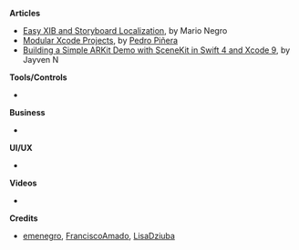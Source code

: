 **Articles**

* [Easy XIB and Storyboard Localization](https://medium.com/@mario.negro.martin/easy-xib-and-storyboard-localization-b2794c69c9db), by Mario Negro
* [Modular Xcode Projects](http://ppinera.es/2017/09/29/modular-xcode-projects.html), by [Pedro Piñera](http://twitter.com/pepibumur)
* [Building a Simple ARKit Demo with SceneKit in Swift 4 and Xcode 9](https://www.appcoda.com/arkit-introduction-scenekit/), by Jayven N

**Tools/Controls**

* 
 
**Business**

* 

**UI/UX**

* 

**Videos**

* 

**Credits**

* [emenegro](https://github.com/emenegro), [FranciscoAmado](http://github.com/FranciscoAmado), [LisaDziuba](http://github.com/lisadziuba)

